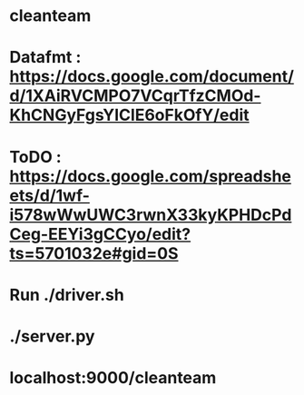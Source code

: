 # cleanteam
#
# Datafmt : https://docs.google.com/document/d/1XAiRVCMPO7VCqrTfzCMOd-KhCNGyFgsYIClE6oFkOfY/edit
# ToDO : https://docs.google.com/spreadsheets/d/1wf-i578wWwUWC3rwnX33kyKPHDcPdCeg-EEYi3gCCyo/edit?ts=5701032e#gid=0S

# Run ./driver.sh
#     ./server.py
#     localhost:9000/cleanteam
